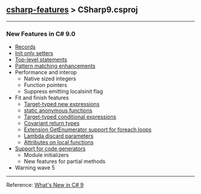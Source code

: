 ## [csharp-features](../README.md) > CSharp9.csproj
___
### New Features in C# 9.0

- [Records](Features/Records.cs)
- [Init only setters](Features/InitOnlySetters.cs)
- [Top-level statements](Features/TopLevelStatements.cs)
- [Pattern matching enhancements](Features/PatternMatching.cs)
- Performance and interop
  - Native sized integers
  - Function pointers
  - Suppress emitting localsinit flag
- Fit and finish features
  - [Target-typed new expressions](Features/TargetTypedNew.cs)
  - [static anonymous functions](Features/StaticAnonymousFunctions.cs)
  - [Target-typed conditional expressions](Features/TargetTypedConditionalExpressions.cs)
  - [Covariant return types](Features/CovariantReturnTypes.cs)
  - [Extension GetEnumerator support for foreach loops](Features/ExtensionGetEnumeratorSupport.cs)
  - [Lambda discard parameters](Features/LambdaDiscards.cs)
  - [Attributes on local functions](Features/LocalFunctionAttributes.cs)
- [Support for code generators](../SourceGenerator/Generator.cs)
  - Module initializers
  - New features for partial methods
- Warning wave 5
___
Reference: [What's New in C# 9](https://learn.microsoft.com/en-us/dotnet/csharp/whats-new/csharp-9)
